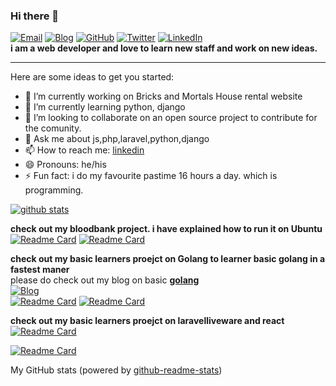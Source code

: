 ### Hi there 👋
[![Email](https://img.shields.io/badge/-Email-E8453C?style=flat-square&logo=Gmail&logoColor=white)](mailto:chowdhury.tafhimfaisal@gmail.com)
[![Blog](https://img.shields.io/badge/Blog-F0773A?style=flat-square&logo=firefox-browser&logoColor=white)](https://www.blogger.com/profile/16407504762327231924)
[![GitHub](https://img.shields.io/badge/GitHub-333?style=flat-square&logo=Github)](https://github.com/TafhimFaisal)
[![Twitter](https://img.shields.io/badge/Twitter-333?style=flat-square&logo=Twitter)](https://twitter.com/TafhimFaisal)
[![LinkedIn](https://img.shields.io/badge/LinkedIn-333?style=flat-square&logo=LinkedIn)](https://www.linkedin.com/in/tafhimfaisal/)<br/>
**i am a web developer and love to learn new staff and work on new ideas.**
<hr/>
Here are some ideas to get you started:

- 🔭 I’m currently working on Bricks and Mortals House rental website
- 🌱 I’m currently learning python, django
- 👯 I’m looking to collaborate on an open source project to contribute for the comunity.
- 💬 Ask me about js,php,laravel,python,django
- 📫 How to reach me: [linkedin](https://www.linkedin.com/in/tafhimfaisal/)
- 😄 Pronouns: he/his
- ⚡ Fun fact: i do my favourite pastime 16 hours a day. which is programming.
<!-- - 🤔 I’m looking for help with ... -->

[![github stats](https://github-readme-stats.vercel.app/api?username=TafhimFaisal&show_icons=true&hide_title=true&hide_border=true)](https:https://github.com/TafhimFaisal)


**check out my bloodbank project. i have explained how to run it on Ubuntu**
<br/>
[![Readme Card](https://github-readme-stats.vercel.app/api/pin/?username=TafhimFaisal&repo=BloodBank_api)](https://github.com/TafhimFaisal/BloodBank_api)
[![Readme Card](https://github-readme-stats.vercel.app/api/pin/?username=TafhimFaisal&repo=BloodBank_FronEnd)](https://github.com/TafhimFaisal/BloodBank_FronEnd)


**check out my basic learners proejct on Golang to learner basic golang in a fastest maner**<br/>
please do check out my blog on basic **[golang](https://learninggolangwithtafhim.blogspot.com/)** <br/>
[![Blog](https://img.shields.io/badge/Blog-F0773A?style=flat-square&logo=firefox-browser&logoColor=white)](https://learninggolangwithtafhim.blogspot.com/)
<br/>
[![Readme Card](https://github-readme-stats.vercel.app/api/pin/?username=TafhimFaisal&repo=basic-go-cli-temperature-converter)](https://github.com/TafhimFaisal/basic-go-cli-temperature-converter)
[![Readme Card](https://github-readme-stats.vercel.app/api/pin/?username=TafhimFaisal&repo=basic-go-crud-api)](https://github.com/TafhimFaisal/basic-go-crud-api)

**check out my basic learners proejct on laravelliveware and react**
<br/>
[![Readme Card](https://github-readme-stats.vercel.app/api/pin/?username=TafhimFaisal&repo=Todo_app_using_laravel_livewire)](https://github.com/TafhimFaisal/Todo_app_using_laravel_livewire)

[![Readme Card](https://github-readme-stats.vercel.app/api/pin/?username=TafhimFaisal&repo=laravel_React_todo_App)](https://github.com/TafhimFaisal/laravel_React_todo_App)



My GitHub stats (powered by [github-readme-stats](https://github.com/anuraghazra/github-readme-stats))
